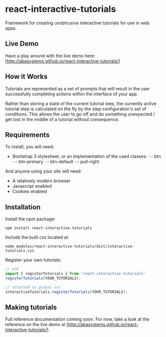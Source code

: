 # react-interactive-tutorials
Framework for creating unobtrusive interactive tutorials for use in web apps.

## Live Demo
Have a play around with the live demo here: [http://abasystems.github.io/react-interactive-tutorials/]

## How it Works
Tutorials are represented as a set of prompts that will result in the user successfully completing
actions within the interface of your app.

Rather than storing a state of the current tutorial step, the currently active tutorial step is
calculated on the fly by the step configuration's set of conditions. This allows the user to go off
and do something unexpected / get lost in the middle of a tutorial without consequence.

## Requirements
To install, you will need:

- Bootstrap 3 stylesheet, or an implementation of the used classes:
⋅⋅- btn
⋅⋅- btn-primary
⋅⋅- btn-default
⋅⋅- pull-right

And anyone using your site will need:

- A relatively modern browser
- Javascript enabled
- Cookies enabled

## Installation

Install the npm package:

```
npm install react-interactive-tutorials
```

Include the built css located at:

```
node_modules/react-interactive-tutorials/dist/interactive-tutorials.css
```

Register your own tutorials:
```javascript
// es6
import { registerTutorials } from 'react-interactive-tutorials'
registerTutorials(YOUR_TUTORIALS);

// attached to global var
interactiveTutorials.registerTutorials(YOUR_TUTORIALS);
```

## Making tutorials
Full reference documentation coming soon. For now, take a look at the reference on the live demo at
[http://abasystems.github.io/react-interactive-tutorials/].
